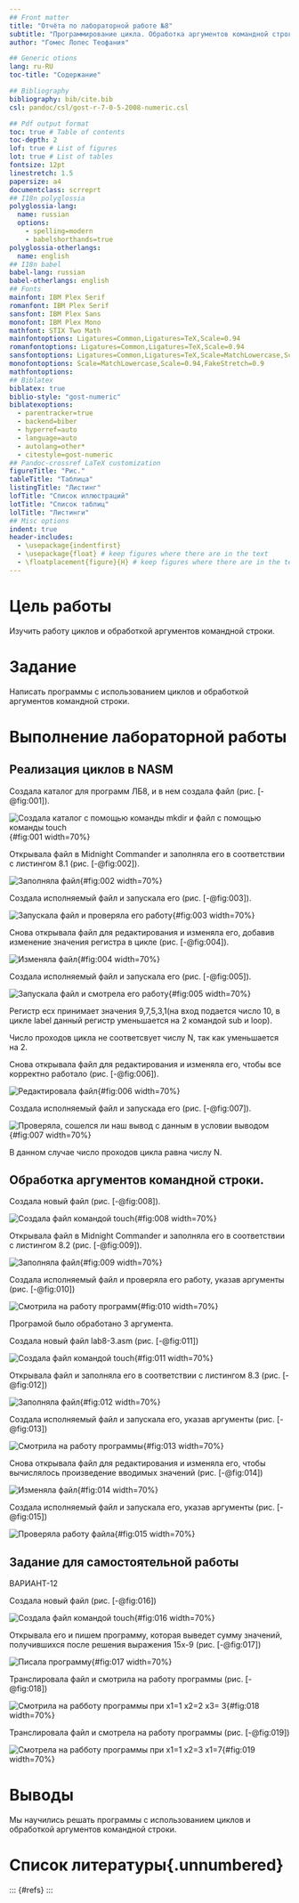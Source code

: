 ```yaml
---
## Front matter
title: "Отчёта по лабораторной работе №8"
subtitle: "Программирование цикла. Обработка аргументов командной строки."
author: "Гомес Лопес Теофания"

## Generic otions
lang: ru-RU
toc-title: "Содержание"

## Bibliography
bibliography: bib/cite.bib
csl: pandoc/csl/gost-r-7-0-5-2008-numeric.csl

## Pdf output format
toc: true # Table of contents
toc-depth: 2
lof: true # List of figures
lot: true # List of tables
fontsize: 12pt
linestretch: 1.5
papersize: a4
documentclass: scrreprt
## I18n polyglossia
polyglossia-lang:
  name: russian
  options:
	- spelling=modern
	- babelshorthands=true
polyglossia-otherlangs:
  name: english
## I18n babel
babel-lang: russian
babel-otherlangs: english
## Fonts
mainfont: IBM Plex Serif
romanfont: IBM Plex Serif
sansfont: IBM Plex Sans
monofont: IBM Plex Mono
mathfont: STIX Two Math
mainfontoptions: Ligatures=Common,Ligatures=TeX,Scale=0.94
romanfontoptions: Ligatures=Common,Ligatures=TeX,Scale=0.94
sansfontoptions: Ligatures=Common,Ligatures=TeX,Scale=MatchLowercase,Scale=0.94
monofontoptions: Scale=MatchLowercase,Scale=0.94,FakeStretch=0.9
mathfontoptions:
## Biblatex
biblatex: true
biblio-style: "gost-numeric"
biblatexoptions:
  - parentracker=true
  - backend=biber
  - hyperref=auto
  - language=auto
  - autolang=other*
  - citestyle=gost-numeric
## Pandoc-crossref LaTeX customization
figureTitle: "Рис."
tableTitle: "Таблица"
listingTitle: "Листинг"
lofTitle: "Список иллюстраций"
lotTitle: "Список таблиц"
lolTitle: "Листинги"
## Misc options
indent: true
header-includes:
  - \usepackage{indentfirst}
  - \usepackage{float} # keep figures where there are in the text
  - \floatplacement{figure}{H} # keep figures where there are in the text
---
```


# Цель работы

Изучить работу циклов и обработкой аргументов командной строки.

# Задание

Написать программы с использованием циклов и обработкой аргументов командной строки.

# Выполнение лабораторной работы

## Реализация циклов в NASM

Создала каталог для программ ЛБ8, и в нем создала файл (рис. [-@fig:001]).

![Создала каталог с помощью команды mkdir и файл с помощью команды touch](image/1.png){#fig:001 width=70%}

Открывала файл в Midnight Commander и заполняла его в соответствии с листингом 8.1 (рис. [-@fig:002]).

![Заполняла файл](image/2.png){#fig:002 width=70%}

Создала исполняемый файл и запускала его (рис. [-@fig:003]).

![Запускала файл и проверяла его работу](image/3.png){#fig:003 width=70%}

Снова открывала файл для редактирования и изменяла его, добавив изменение значения регистра в цикле (рис. [-@fig:004]).

![Изменяла файл](image/4.png){#fig:004 width=70%}

Создала исполняемый файл и запускала его (рис. [-@fig:005]).

![Запускала файл и смотрела его работу](image/5.png){#fig:005 width=70%}

Регистр ecx принимает значения 9,7,5,3,1(на вход подается число 10, в цикле label данный регистр уменьшается на 2 командой sub и loop).

Число проходов цикла не соответсвует числу N, так как уменьшается на 2.

Снова открывала файл для редактирования и изменяла его, чтобы все корректно работало (рис. [-@fig:006]).

![Редактировала файл](image/6.png){#fig:006 width=70%}

Создала исполняемый файл и запускада его (рис. [-@fig:007]).

![Проверяла, сошелся ли наш вывод с данным в условии выводом](image/7.png){#fig:007 width=70%}

В данном случае число проходов цикла равна числу N.

## Обработка аргументов командной строки.

Создала новый файл (рис. [-@fig:008]).

![Создала файл командой touch](image/8.png){#fig:008 width=70%}

Открывала файл в Midnight Commander и заполняла его в соответствии с листингом 8.2 (рис. [-@fig:009]).

![Заполняла файл](image/9.png){#fig:009 width=70%}

Создала исполняемый файл и проверяла его работу, указав аргументы (рис. [-@fig:010])

![Смотрила на работу программ](image/10.png){#fig:010 width=70%}

Програмой было обработано 3 аргумента.

Создала новый файл lab8-3.asm (рис. [-@fig:011])

![Создала файл командой touch](image/11.png){#fig:011 width=70%}

Открывала файл и заполняла его в соответствии с листингом 8.3 (рис. [-@fig:012])

![Заполняла файл](image/12.png){#fig:012 width=70%}

Создала исполняемый файл и запускала его, указав аргументы (рис. [-@fig:013])

![Смотрила на работу программы](image/13.png){#fig:013 width=70%}

Снова открывала файл для редактирования и изменяла его, чтобы вычислялось произведение вводимых значений (рис. [-@fig:014])

![Изменяла файл](image/14.png){#fig:014 width=70%}

Создала исполняемый файл и запускала его, указав аргументы (рис. [-@fig:015])

![Проверяла работу файла](image/15.png){#fig:015 width=70%}

## Задание для самостоятельной работы

ВАРИАНТ-12

Создала новый файл (рис. [-@fig:016])

![Создала файл командой touch](image/16.png){#fig:016 width=70%}

Открывала его и пишем программу, которая выведет сумму значений, получившихся после решения выражения 15x-9 (рис. [-@fig:017])

![Писала программу](image/17.png){#fig:017 width=70%}

Транслировала файл и смотрила на работу программы (рис. [-@fig:018])

![Смотрила на рабботу программы при x1=1 x2=2 x3= 3](image/18.png){#fig:018 width=70%}

Транслировала файл и смотрела на работу программы (рис. [-@fig:019])

![Смотрела на рабботу программы при x1=1 x2=3 x1=7](image/19.png){#fig:019 width=70%}



# Выводы

Мы научились решать программы с использованием циклов и обработкой аргументов командной строки.

# Список литературы{.unnumbered}

::: {#refs}
:::
